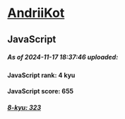 # [AndriiKot](https://www.codewars.com/users/AndriiKot) 
## JavaScript

##### As of 2024-11-17 18:37:46 uploaded:

#### JavaScript rank: 4 kyu

#### JavaScript score: 655

##### [8-kyu: 323](https://github.com/AndriiKot/JavaScript__CodeWars/tree/main/kyu-8)


